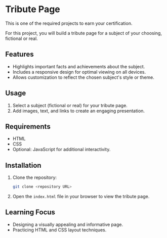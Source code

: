 
# Tribute Page

This is one of the required projects to earn your certification.

For this project, you will build a tribute page for a subject of your choosing, fictional or real.

## Features  
- Highlights important facts and achievements about the subject.  
- Includes a responsive design for optimal viewing on all devices.  
- Allows customization to reflect the chosen subject's style or theme.  

## Usage  
1. Select a subject (fictional or real) for your tribute page.  
2. Add images, text, and links to create an engaging presentation.  

## Requirements  
- HTML  
- CSS  
- Optional: JavaScript for additional interactivity.  

## Installation  
1. Clone the repository:  
   ```bash
   git clone <repository URL>
   ```  
2. Open the `index.html` file in your browser to view the tribute page.  

## Learning Focus  
- Designing a visually appealing and informative page.  
- Practicing HTML and CSS layout techniques.  

